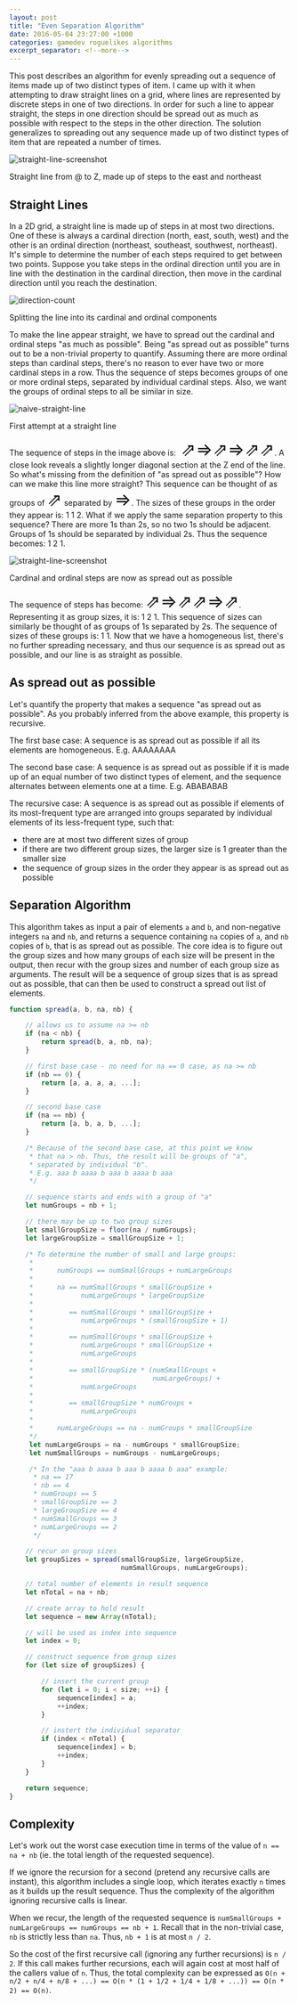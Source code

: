 ```yaml
---
layout: post
title: "Even Separation Algorithm"
date: 2016-05-04 23:27:00 +1000
categories: gamedev roguelikes algorithms
excerpt_separator: <!--more-->
---
```


This post describes an algorithm for evenly spreading out a sequence of items made
up of
two distinct types of item. I came up with it when attempting to draw straight
lines on a grid, where lines are represented by discrete steps in one of two
directions. In order for such a line to appear straight, the steps in one
direction should be spread out as much as possible with respect to the steps in
the other direction. The solution generalizes to spreading out any sequence
made up of two distinct types of item that are repeated a number of times.

![straight-line-screenshot](/images/even-separation-algorithm/straight-line-screenshot.png)

<!--more-->

<p class="label">
Straight line from @ to Z, made up of steps to the east and northeast
</p>

<style>
span.arrows {
    font-size: 24pt;
}
</style>

## Straight Lines

In a 2D grid, a straight line is made up of steps in at most two directions. One
of these is always a cardinal direction (north, east, south, west) and the other
is an ordinal direction (northeast, southeast, southwest, northeast). It's
simple to determine the number of each steps required to get between two points.
Suppose you take steps in the ordinal direction until you are in line with the
destination in the cardinal direction, then move in the cardinal direction until
you reach the destination.

![direction-count](/images/even-separation-algorithm/direction-count.png)
<p class="label">
Splitting the line into its cardinal and ordinal components
</p>

To make the line appear straight, we have to spread out the cardinal and ordinal
steps "as much as possible". Being "as spread out as possible" turns out to be a
non-trivial property to quantify. Assuming there are more ordinal steps than
cardinal steps, there's no reason to ever have two or more cardinal steps in a
row. Thus the sequence of steps becomes groups of one or more ordinal steps,
separated by individual cardinal steps. Also, we want the groups of ordinal
steps to all be similar in size.

![naive-straight-line](/images/even-separation-algorithm/naive-straight-line.png)
<p class="label">
First attempt at a straight line
</p>

The sequence of steps in the image above is:<span class="arrows">
⇗⇒⇗⇒⇗⇗</span>. A close look reveals a slightly
longer diagonal section at the Z end of the line. So what's missing from the
definition of "as spread out as possible"? How can we make this line more straight?
This sequence can be thought of as groups of <span class="arrows">⇗</span>
separated by <span class="arrows">⇒</span>. The sizes of these groups in the
order they appear is: 1 1 2.
What if we apply the same separation property to this sequence? There are more
1s than 2s, so no two 1s should be adjacent. Groups of 1s should be separated by
individual 2s. Thus the sequence becomes: 1 2 1.

![straight-line-screenshot](/images/even-separation-algorithm/straight-line-screenshot.png)
<p class="label">
Cardinal and ordinal steps are now as spread out as possible
</p>

The sequence of steps has become:
<span class="arrows">
⇗⇒⇗⇗⇒⇗</span>.
Representing it as group sizes, it is: 1 2 1.
This sequence of sizes can similarly be thought of as groups of 1s separated by
2s. The sequence of sizes of these groups is: 1 1. Now that we have a homogeneous
list, there's no further spreading necessary, and thus our sequence is as spread
out as possible, and our line is as straight as possible.

## As spread out as possible

Let's quantify the property that makes a sequence "as spread out as possible".
As you probably inferred from the above example, this property is recursive.

The first base case: A sequence is as spread out as possible if all its elements are
homogeneous. E.g. AAAAAAAA

The second base case: A sequence is as spread out
as possible if it is made up of an equal number of two distinct types of
element, and the sequence alternates between elements one at a time. E.g.
ABABABAB

The recursive case: A sequence is as spread out as possible if elements of its
most-frequent type
are arranged into groups separated by individual elements of its less-frequent
type, such that:

- there are at most two different sizes of group
- if there are two different group sizes, the larger size is 1 greater than the
  smaller size
- the sequence of group sizes in the order they appear is as spread out as possible

## Separation Algorithm

This algorithm takes as input a pair of elements `a` and `b`, and non-negative
integers `na` and `nb`, and returns a sequence containing `na` copies of `a`, and
`nb` copies of `b`, that is as spread out as possible. The core idea is to
figure out the group sizes and how many groups of each size will be present in
the output, then recur with the group sizes and number of each group size as
arguments. The result will be a sequence of group sizes that is as spread out as
possible, that can then be used to construct a spread out list of elements.

```javascript
function spread(a, b, na, nb) {

    // allows us to assume na >= nb
    if (na < nb) {
        return spread(b, a, nb, na);
    }

    // first base case - no need for na == 0 case, as na >= nb
    if (nb == 0) {
        return [a, a, a, a, ...];
    }

    // second base case
    if (na == nb) {
        return [a, b, a, b, ...];
    }

    /* Because of the second base case, at this point we know
     * that na > nb. Thus, the result will be groups of "a",
     * separated by individual "b".
     * E.g. aaa b aaaa b aaa b aaaa b aaa
     */

    // sequence starts and ends with a group of "a"
    let numGroups = nb + 1;

    // there may be up to two group sizes
    let smallGroupSize = floor(na / numGroups);
    let largeGroupSize = smallGroupSize + 1;

    /* To determine the number of small and large groups:
     *
     *      numGroups == numSmallGroups + numLargeGroups
     *
     *      na == numSmallGroups * smallGroupSize +
     *            numLargeGroups * largeGroupSize
     *
     *         == numSmallGroups * smallGroupSize +
     *            numLargeGroups * (smallGroupSize + 1)
     *
     *         == numSmallGroups * smallGroupSize +
     *            numLargeGroups * smallGroupSize +
     *            numLargeGroups
     *
     *         == smallGroupSize * (numSmallGroups +
     *                              numLargeGroups) +
     *            numLargeGroups
     *
     *         == smallGroupSize * numGroups +
     *            numLargeGroups
     *
     *      numLargeGroups == na - numGroups * smallGroupSize
     */
     let numLargeGroups = na - numGroups * smallGroupSize;
     let numSmallGroups = numGroups - numLargeGroups;

     /* In the "aaa b aaaa b aaa b aaaa b aaa" example:
      * na == 17
      * nb == 4
      * numGroups == 5
      * smallGroupSize == 3
      * largeGroupSize == 4
      * numSmallGroups == 3
      * numLargeGroups == 2
      */

    // recur on group sizes
    let groupSizes = spread(smallGroupSize, largeGroupSize,
                            numSmallGroups, numLargeGroups);

    // total number of elements in result sequence
    let nTotal = na + nb;

    // create array to hold result
    let sequence = new Array(nTotal);

    // will be used as index into sequence
    let index = 0;

    // construct sequence from group sizes
    for (let size of groupSizes) {

        // insert the current group
        for (let i = 0; i < size; ++i) {
            sequence[index] = a;
            ++index;
        }

        // instert the individual separator
        if (index < nTotal) {
            sequence[index] = b;
            ++index;
        }
    }

    return sequence;
}

```

## Complexity

Let's work out the worst case execution time in terms of the value of `n == na + nb`
(ie. the total length of the requested sequence).

If we ignore the recursion for
a second (pretend any recursive calls are instant), this algorithm includes a
single loop, which iterates exactly `n` times as it builds up the result sequence.
Thus the complexity of the algorithm ignoring recursive calls is linear.

When we recur, the length of the requested sequence is
`numSmallGroups + numLargeGroups == numGroups == nb + 1`. Recall that in the
non-trivial case, `nb` is strictly less than `na`. Thus, `nb + 1` is at most
`n / 2`.

So the cost of the first recursive call (ignoring any further recursions) is
`n / 2`. If this call makes further recursions, each will again cost at most
half of the callers value of `n`. Thus, the total complexity can be expressed as
`O(n + n/2 + n/4 + n/8 + ...) == O(n * (1 + 1/2 + 1/4 + 1/8 + ...)) == O(n * 2)
== O(n)`.
